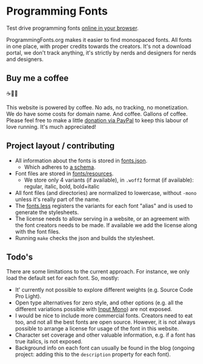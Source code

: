 Programming Fonts
================

Test drive programming fonts [online in your browser](https://www.programmingfonts.org/).

ProgrammingFonts.org makes it easier to find monospaced fonts. All fonts in one place, with proper credits towards the creators. It's not a download portal, we don't track anything, it's strictly by nerds and designers for nerds and designers.

## Buy me a coffee 

☕️👌🏻

This website is powered by coffee. No ads, no tracking, no monetization. We do have some costs for domain name. And coffee. Gallons of coffee.
Please feel free to make a little [donation via PayPal](https://paypal.me/koenlageveen) to keep this labour of love running. It's much appreciated!

## Project layout / contributing

- All information about the fonts is stored in [fonts.json](https://github.com/braver/programmingfonts/blob/gh-pages/fonts.json).
  - Which adheres to [a schema](https://github.com/braver/programmingfonts/blob/gh-pages/fonts-schema.json).
- Font files are stored in [fonts/resources](https://github.com/braver/programmingfonts/tree/gh-pages/fonts/resources).
  - We store only 4 variants (if available), in `.woff2` format (if available): regular, italic, bold, bold+italic
- All font files (and directories) are normalized to lowercase, without `-mono` unless it's really part of the name.
- The [fonts.less](https://github.com/braver/programmingfonts/blob/gh-pages/fonts/stylesheets/fonts.less) registers the variants for each font "alias" and is used to generate the stylesheets.
- The license needs to allow serving in a website, or an agreement with the font creators needs to be made. If available we add the license along with the font files.
- Running `make` checks the json and builds the stylesheet. 

## Todo's

There are some limitations to the current approach. For instance, we only load the default set for each font. So, mostly:

- It' currently not possible to explore different weights (e.g. Source Code Pro Light). 
- Open type alternatives for zero style, and other options (e.g. all the different variations possible with [Input Mono](https://input.fontbureau.com)) are not exposed.
- I would be nice to include more commercial fonts. Creators need to eat too, and not all the best fonts are open source. However, it is not always possible to arrange a license for usage of the font in this website.
- Character set coverage and other valuable information, e.g. if a font has true italics, is not exposed.
- Background info on each font can usually be found in the blog (ongoing project: adding this to the `description` property for each font).
